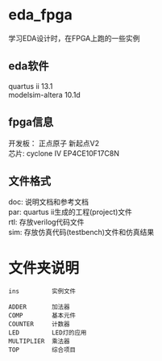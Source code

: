 # eda_fpga
学习EDA设计时，在FPGA上跑的一些实例  

## eda软件 
quartus ii 13.1   
modelsim-altera 10.1d  

## fpga信息
开发板： 正点原子 新起点V2  
芯片: cyclone IV EP4CE10F17C8N  

## 文件格式  
doc: 说明文档和参考文档  
par: quartus ii生成的工程(project)文件  
rtl: 存放verilog代码文件  
sim: 存放仿真代码(testbench)文件和仿真结果  

# 文件夹说明
    ins         实例文件   
  
    ADDER       加法器  
    COMP        基本元件  
    COUNTER     计数器  
    LED         LED灯的应用  
    MULTIPLIER  乘法器  
    TOP         综合项目  
    
